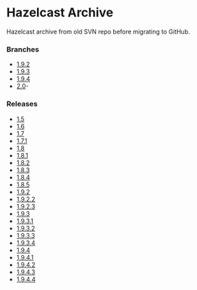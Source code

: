 Hazelcast Archive
=================

Hazelcast archive from old SVN repo before migrating to GitHub. 

### Branches
- [1.9.2](https://github.com/mdogan/hazelcast-archive/tree/1.9.2)
- [1.9.3](https://github.com/mdogan/hazelcast-archive/tree/1.9.3)
- [1.9.4](https://github.com/mdogan/hazelcast-archive/tree/1.9.4)
- [2.0](https://github.com/mdogan/hazelcast-archive/tree/2.0)- 

### Releases
- [1.5](https://github.com/mdogan/hazelcast-archive/tree/v1.5)
- [1.6](https://github.com/mdogan/hazelcast-archive/tree/v1.6)
- [1.7](https://github.com/mdogan/hazelcast-archive/tree/v1.7)
- [1.7.1](https://github.com/mdogan/hazelcast-archive/tree/v1.7.1)
- [1.8](https://github.com/mdogan/hazelcast-archive/tree/v1.8)
- [1.8.1](https://github.com/mdogan/hazelcast-archive/tree/v1.8.1)
- [1.8.2](https://github.com/mdogan/hazelcast-archive/tree/v1.8.2)
- [1.8.3](https://github.com/mdogan/hazelcast-archive/tree/v1.8.3)
- [1.8.4](https://github.com/mdogan/hazelcast-archive/tree/v1.8.4)
- [1.8.5](https://github.com/mdogan/hazelcast-archive/tree/v1.8.5)
- [1.9.2](https://github.com/mdogan/hazelcast-archive/tree/v1.9.2)
- [1.9.2.2](https://github.com/mdogan/hazelcast-archive/tree/v1.9.2.2)
- [1.9.2.3](https://github.com/mdogan/hazelcast-archive/tree/v1.9.2.3)
- [1.9.3](https://github.com/mdogan/hazelcast-archive/tree/v1.9.3)
- [1.9.3.1](https://github.com/mdogan/hazelcast-archive/tree/v1.9.3.1)
- [1.9.3.2](https://github.com/mdogan/hazelcast-archive/tree/v1.9.3.2)
- [1.9.3.3](https://github.com/mdogan/hazelcast-archive/tree/v1.9.3.3)
- [1.9.3.4](https://github.com/mdogan/hazelcast-archive/tree/v1.9.3.4)
- [1.9.4](https://github.com/mdogan/hazelcast-archive/tree/v1.9.4)
- [1.9.4.1](https://github.com/mdogan/hazelcast-archive/tree/v1.9.4.1)
- [1.9.4.2](https://github.com/mdogan/hazelcast-archive/tree/v1.9.4.2)
- [1.9.4.3](https://github.com/mdogan/hazelcast-archive/tree/v1.9.4.3)
- [1.9.4.4](https://github.com/mdogan/hazelcast-archive/tree/v1.9.4.4)
